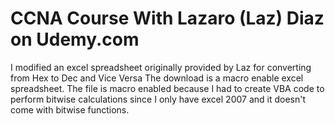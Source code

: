 # CCNA Course With Lazaro (Laz) Diaz on Udemy.com
I modified an excel spreadsheet originally provided by Laz for converting from Hex to Dec and Vice Versa
The download is a macro enable excel spreadsheet. The file is macro enabled because I had to create VBA code 
to perform bitwise calculations since I only have excel 2007 and it doesn't come with bitwise functions.
